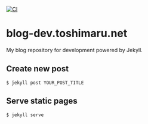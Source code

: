 [![CI](https://github.com/toshimaru/blog-dev.toshimaru.net/actions/workflows/ci.yml/badge.svg)](https://github.com/toshimaru/blog-dev.toshimaru.net/actions/workflows/ci.yml)

# blog-dev.toshimaru.net

My blog repository for development powered by Jekyll.

## Create new post

```console
$ jekyll post YOUR_POST_TITLE
```

## Serve static pages

```console
$ jekyll serve
```
